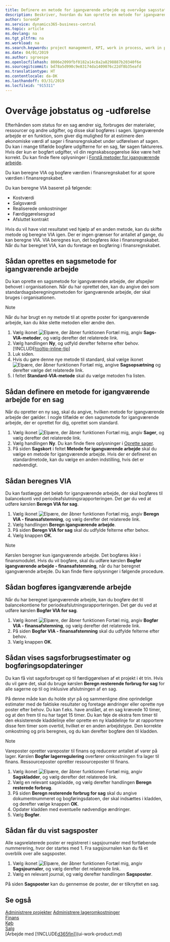```yaml
---
title: Definere en metode for igangværende arbejde og overvåge sagsstatus | Microsoft Docs
description: Beskriver, hvordan du kan oprette en metode for igangværende arbejde og beregne igangværende arbejde for at estimere den økonomiske værdi af sager, der er igangværende.
author: SorenGP
ms.service: dynamics365-business-central
ms.topic: article
ms.devlang: na
ms.tgt_pltfrm: na
ms.workload: na
ms.search.keywords: project management, KPI, work in process, work in progress
ms.date: 04/01/2019
ms.author: sgroespe
ms.openlocfilehash: 8006e2099fbf0182a14c8a2a8298887b20340f6e
ms.sourcegitcommit: bd78a5d990c9e83174da1409076c22df8b35eafd
ms.translationtype: HT
ms.contentlocale: da-DK
ms.lasthandoff: 03/31/2019
ms.locfileid: "915311"
---
```

# <a name="monitor-job-progress-and-performance"></a>Overvåge jobstatus og -udførelse
Efterhånden som status for en sag ændrer sig, forbruges der materialer, ressourcer og andre udgifter, og disse skal bogføres i sagen. Igangværende arbejde er en funktion, som giver dig mulighed for at estimere den økonomiske værdi af sager i finansregnskabet under udførelsen af sagen. Du kan i mange tilfælde bogføre udgifterne for en sag, før sagen faktureres. Hvis der kun er bogført udgifter, vil din regnskabsopgørelse ikke være helt korrekt. Du kan finde flere oplysninger i [Forstå metoder for igangværende arbejde](projects-understanding-wip.md).

Du kan beregne VIA og bogføre værdien i finansregnskabet for at spore værdien i finansregnskabet.

Du kan beregne VIA baseret på følgende:

* Kostværdi
* Salgsværdi
* Realiserede omkostninger
* Færdiggørelsesgrad
* Afsluttet kontrakt

Hvis du vil have vist resultatet ved hjælp af en anden metode, kan du skifte metode og beregne VIA igen. Der er ingen grænser for antallet af gange, du kan beregne VIA. VIA beregnes kun, det bogføres ikke i finansregnskabet. Når du har beregnet VIA, kan du foretage en bogføring i finansregnskabet.

## <a name="to-create-a-job-wip-method"></a>Sådan oprettes en sagsmetode for igangværende arbejde
Du kan oprette en sagsmetode for igangværende arbejde, der afspejler behovet i organisationen. Når du har oprettet den, kan du angive den som standardsagsberegningsmetoden for igangværende arbejde, der skal bruges i organisationen.  

> [!NOTE]
> Når du har brugt en ny metode til at oprette poster for igangværende arbejde, kan du ikke slette metoden eller ændre den.  

1. Vælg ikonet ![Elpære, der åbner funktionen Fortæl mig](media/ui-search/search_small.png "Fortæl mig, hvad du vil foretage dig"), angiv **Sags-VIA-metoder**, og vælg derefter det relaterede link.  
2. Vælg handlingen **Ny**, og udfyld derefter felterne efter behov. [!INCLUDE[tooltip-inline-tip](includes/tooltip-inline-tip_md.md)]  
3. Luk siden.   
4. Hvis du gøre denne nye metode til standard, skal vælge ikonet ![Elpære, der åbner funktionen Fortæl mig](media/ui-search/search_small.png "Fortæl mig, hvad du vil foretage dig"), angive **Sagsopsætning** og derefter vælge det relaterede link.  
5. I feltet **Standard-VIA-metode** skal du vælge metoden fra listen.

## <a name="to-define-a-wip-method-for-a-job"></a>Sådan definere en metode for igangværende arbejde for en sag
Når du opretter en ny sag, skal du angive, hvilken metode for igangværende arbejde der gælder. I nogle tilfælde er den sagsmetode for igangværende arbejde, der er oprettet for dig, oprettet som standard.

1. Vælg ikonet ![Elpære, der åbner funktionen Fortæl mig](media/ui-search/search_small.png "Fortæl mig, hvad du vil foretage dig"), angiv **Sager**, og vælg derefter det relaterede link.
2. Vælg handlingen **Ny**. Du kan finde flere oplysninger i [Oprette sager](projects-how-create-jobs.md).  
3. På siden **Sagskort** i feltet **Metode for igangværende arbejde** skal du vælge en metode for igangværende arbejde. Hvis der er defineret en standardmetode, kan du vælge en anden indstilling, hvis det er nødvendigt.  

## <a name="to-calculate-wip"></a>Sådan beregnes VIA
Du kan fastlægge det beløb for igangværende arbejde, der skal bogføres til balancekonti ved periodeafslutningsrapporteringen. Det gør du ved at udføre kørslen **Beregn VIA for sag**.  

1. Vælg ikonet ![Elpære, der åbner funktionen Fortæl mig](media/ui-search/search_small.png "Fortæl mig, hvad du vil foretage dig"), angiv **Beregn VIA - finansafstemning**, og vælg derefter det relaterede link.  
2. Vælg handlingen **Beregn igangværende arbejde**.
3. På siden **Beregn VIA for sag** skal du udfylde felterne efter behov.
4. Vælg knappen **OK**.  

> [!NOTE]  
>   Kørslen beregner kun igangværende arbejde. Det bogføres ikke i finansmodulet. Hvis du vil bogføre, skal du udføre kørslen **Bogfør igangværende arbejde - finansafstemning**, når du har beregnet igangværende arbejde. Du kan finde flere oplysninger i følgende procedure.

## <a name="to-post-wip"></a>Sådan bogføres igangværende arbejde
Når du har beregnet igangværende arbejde, kan du bogføre det til balancekontiene for periodeafslutningsrapporteringen. Det gør du ved at udføre kørslen **Bogfør VIA for sag**.

1. Vælg ikonet ![Elpære, der åbner funktionen Fortæl mig](media/ui-search/search_small.png "Fortæl mig, hvad du vil foretage dig"), angiv **Bogfør VIA - finansafstemning**, og vælg derefter det relaterede link.  
2. På siden **Bogfør VIA - finansafstemning** skal du udfylde felterne efter behov.  
3. Vælg knappen **OK**.

## <a name="to-view-job-usage-estimates-and-post-updates"></a>Sådan vises sagsforbrugsestimater og bogføringsopdateringer
Du kan få vist sagsforbruget op til færdiggørelsen af et projekt i ét trin. Hvis du vil gøre det, skal du bruge kørslen **Beregn resterende forbrug for sag** for alle sagerne op til og inklusive afslutningen af en sag.  

På denne måde kan du holde styr på og sammenligne dine oprindelige estimater med de faktiske resultater og foretage ændringer eller oprette nye poster efter behov. Du kan f.eks. have anslået, at en sag krævede 10 timer, og at den frem til nu har taget 15 timer. Du kan føje de ekstra fem timer til den eksisterende kladdelinje eller oprette en ny kladdelinje for at rapportere disse fem timer som overtid, hvilket er en anden arbejdstype. Den korrekte omkostning og pris beregnes, og du kan derefter bogføre den til kladden.  

> [!NOTE]  
>   Vareposter opretter vareposter til finans og reducerer antallet af varer på lager. Kørslen **Bogfør lagerregulering** overfører omkostningen fra lager til finans. Ressourceposter opretter ressourceposter til finans.  

1. Vælg ikonet ![Elpære, der åbner funktionen Fortæl mig](media/ui-search/search_small.png "Fortæl mig, hvad du vil foretage dig"), angiv **Sagskladder**, og vælg derefter det relaterede link.  
2. Vælg en relevant sagskladde, og vælg derefter handlingen **Beregn resterede forbrug**.  
3. På siden **Beregn resterende forbrug for sag** skal du angive dokumentnummeret og bogføringsdatoen, der skal indsættes i kladden, og derefter vælge knappen **OK**.  
4. Opdater kladden med eventuelle nødvendige ændringer.  
5. Vælg **Bogfør**.

## <a name="to-view-job-ledger-entries"></a>Sådan får du vist sagsposter
Alle sagsrelaterede poster er registreret i sagsjournaler med fortløbende nummerering, hvor der startes med 1. Fra sagsjournalen kan du få et overblik over alle sagsposter.    

1. Vælg ikonet ![Elpære, der åbner funktionen Fortæl mig](media/ui-search/search_small.png "Fortæl mig, hvad du vil foretage dig"), angiv **Sagsjournaler**, og vælg derefter det relaterede link.
2. Vælg en relevant journal, og vælg derefter handlingen **Sagsposter**.

På siden **Sagsposter** kan du gennemse de poster, der er tilknyttet en sag.  

## <a name="see-also"></a>Se også
[Administrere projekter](projects-manage-projects.md)
[Administrere lageromkostninger](finance-manage-inventory-costs.md)   
[Finans](finance.md)  
[Køb](purchasing-manage-purchasing.md)         
[Salg](sales-manage-sales.md)      
[Arbejde med [!INCLUDE[d365fin](includes/d365fin_md.md)]](ui-work-product.md)  
